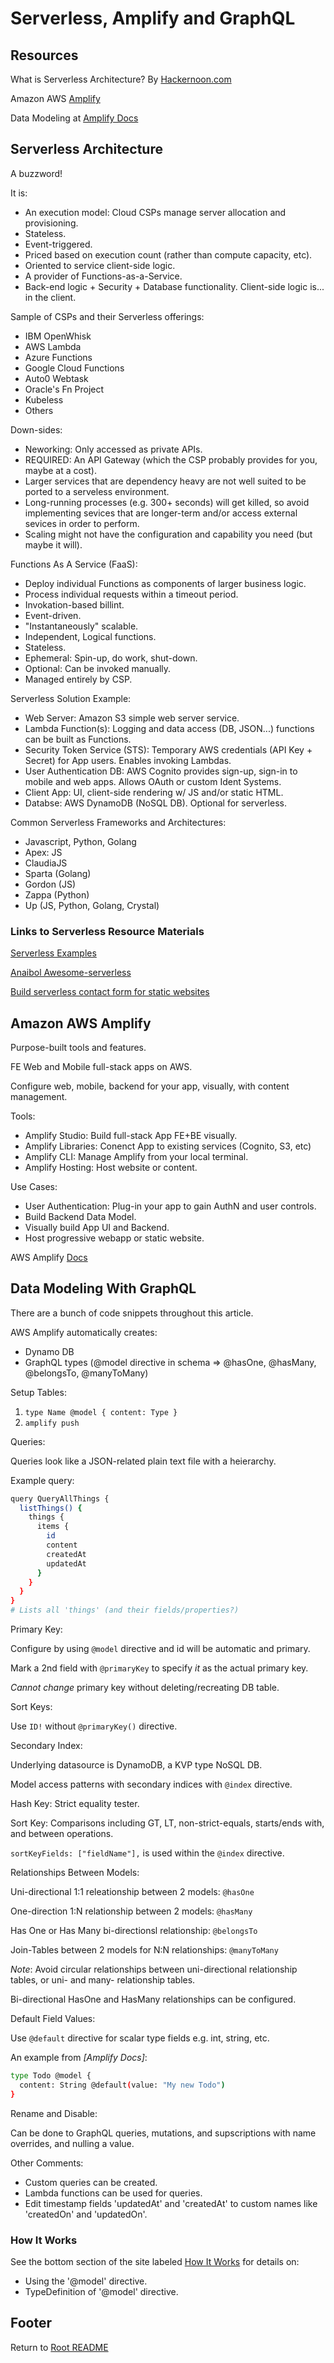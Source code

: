 # Serverless, Amplify and GraphQL

## Resources

What is Serverless Architecture? By [Hackernoon.com](https://hackernoon.com/what-is-serverless-architecture-what-are-its-pros-and-cons-cc4b804022e9)

Amazon AWS [Amplify](https://aws.amazon.com/amplify/)

Data Modeling at [Amplify Docs](https://docs.amplify.aws/cli/graphql/data-modeling/)

## Serverless Architecture

A buzzword!

It is:

- An execution model: Cloud CSPs manage server allocation and provisioning.
- Stateless.
- Event-triggered.
- Priced based on execution count (rather than compute capacity, etc).
- Oriented to service client-side logic.
- A provider of Functions-as-a-Service.
- Back-end logic + Security + Database functionality. Client-side logic is... in the client.

Sample of CSPs and their Serverless offerings:

- IBM OpenWhisk
- AWS Lambda
- Azure Functions
- Google Cloud Functions
- Auto0 Webtask
- Oracle's Fn Project
- Kubeless
- Others

Down-sides:

- Neworking: Only accessed as private APIs.
- REQUIRED: An API Gateway (which the CSP probably provides for you, maybe at a cost).
- Larger services that are dependency heavy are not well suited to be ported to a serveless environment.
- Long-running processes (e.g. 300+ seconds) will get killed, so avoid implementing sevices that are longer-term and/or access external sevices in order to perform.
- Scaling might not have the configuration and capability you need (but maybe it will).

Functions As A Service (FaaS):

- Deploy individual Functions as components of larger business logic.
- Process individual requests within a timeout period.
- Invokation-based billint.
- Event-driven.
- "Instantaneously" scalable.
- Independent, Logical functions.
- Stateless.
- Ephemeral: Spin-up, do work, shut-down.
- Optional: Can be invoked manually.
- Managed entirely by CSP.

Serverless Solution Example:

- Web Server: Amazon S3 simple web server service.
- Lambda Function(s): Logging and data access (DB, JSON...) functions can be built as Functions.
- Security Token Service (STS): Temporary AWS credentials (API Key + Secret) for App users. Enables invoking Lambdas.
- User Authentication DB: AWS Cognito provides sign-up, sign-in to mobile and web apps. Allows OAuth or custom Ident Systems.
- Client App: UI, client-side rendering w/ JS and/or static HTML.
- Databse: AWS DynamoDB (NoSQL DB). Optional for serverless.

Common Serverless Frameworks and Architectures:

- Javascript, Python, Golang
- Apex: JS
- ClaudiaJS
- Sparta (Golang)
- Gordon (JS)
- Zappa (Python)
- Up (JS, Python, Golang, Crystal)

### Links to Serverless Resource Materials

[Serverless Examples](https://github.com/serverless/examples?ref=hackernoon.com)

[Anaibol Awesome-serverless](https://github.com/anaibol/awesome-serverless?ref=hackernoon.com)

[Build serverless contact form for static websites](https://hackernoon.com/building-serverless-contact-form-for-static-websites-b0e622d5a035?ref=hackernoon.com)

## Amazon AWS Amplify

Purpose-built tools and features.

FE Web and Mobile full-stack apps on AWS.

Configure web, mobile, backend for your app, visually, with content management.

Tools:

- Amplify Studio: Build full-stack App FE+BE visually.
- Amplify Libraries: Conenct App to existing services (Cognito, S3, etc)
- Amplify CLI: Manage Amplify from your local terminal.
- Amplify Hosting: Host website or content.

Use Cases:

- User Authentication: Plug-in your app to gain AuthN and user controls.
- Build Backend Data Model.
- Visually build App UI and Backend.
- Host progressive webapp or static website.

AWS Amplify [Docs](https://docs.amplify.aws/)

## Data Modeling With GraphQL

There are a bunch of code snippets throughout this article.

AWS Amplify automatically creates:

- Dynamo DB
- GraphQL types (@model directive in schema => @hasOne, @hasMany, @belongsTo, @manyToMany)

Setup Tables:

1. `type Name @model { content: Type }`
1. `amplify push`

Queries:

Queries look like a JSON-related plain text file with a heierarchy.

Example query:

```sh
query QueryAllThings {
  listThings() {
    things {
      items {
        id
        content
        createdAt
        updatedAt
      }
    }
  }
}
# Lists all 'things' (and their fields/properties?)
```

Primary Key:

Configure by using `@model` directive and id will be automatic and primary.

Mark a 2nd field with `@primaryKey` to specify *it* as the actual primary key.

*Cannot change* primary key without deleting/recreating DB table.

Sort Keys:

Use `ID!` without `@primaryKey()` directive.

Secondary Index:

Underlying datasource is DynamoDB, a KVP type NoSQL DB.

Model access patterns with secondary indices with `@index` directive.

Hash Key: Strict equality tester.

Sort Key: Comparisons including GT, LT, non-strict-equals, starts/ends with, and between operations.

`sortKeyFields: ["fieldName"],` is used within the `@index` directive.

Relationships Between Models:

Uni-directional 1:1 releationship between 2 models: `@hasOne`

One-direction 1:N relationship between 2 models: `@hasMany`

Has One or Has Many bi-directionsl relationship: `@belongsTo`

Join-Tables between 2 models for N:N relationships: `@manyToMany`

*Note*: Avoid circular relationships between uni-directional relationship tables, or uni- and many- relationship tables.

Bi-directional HasOne and HasMany relationships can be configured.

Default Field Values:

Use `@default` directive for scalar type fields e.g. int, string, etc.

An example from *[Amplify Docs]*:

```sh
type Todo @model {
  content: String @default(value: "My new Todo")
}
```

Rename and Disable:

Can be done to GraphQL queries, mutations, and supscriptions with name overrides, and nulling a value.

Other Comments:

- Custom queries can be created.
- Lambda functions can be used for queries.
- Edit timestamp fields 'updatedAt' and 'createdAt' to custom names like 'createdOn' and 'updatedOn'.

### How It Works

See the bottom section of the site labeled [How It Works](https://docs.amplify.aws/cli/graphql/data-modeling/#create-multiple-relationships-between-two-models) for details on:

- Using the '@model' directive.
- TypeDefinition of '@model' directive.

## Footer

Return to [Root README](../README.html)
